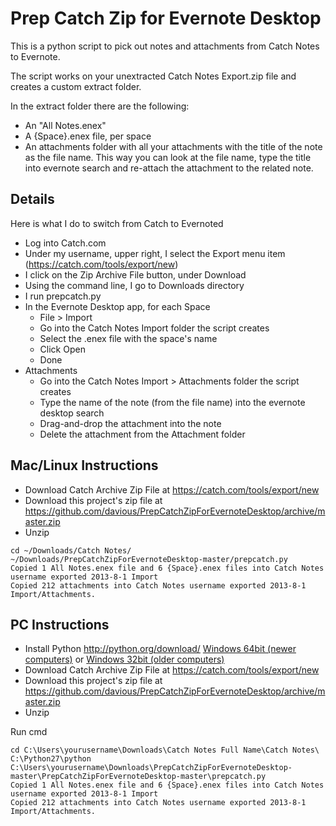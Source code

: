 # Prep Catch Zip for Evernote Desktop

This is a python script to pick out notes and attachments from Catch Notes to Evernote.

The script works on your unextracted Catch Notes Export.zip file and creates a custom extract folder.

In the extract folder there are the following:
* An "All Notes.enex"
* A {Space}.enex file, per space
* An attachments folder with all your attachments with the title of the note as the file name. This way you can look at the file name, type the title into evernote search and re-attach the attachment to the related note.

## Details

Here is what I do to switch from Catch to Evernoted
 
* Log into Catch.com
* Under my username, upper right, I select the Export menu item (https://catch.com/tools/export/new)
* I click on the Zip Archive File button, under Download
* Using the command line, I go to Downloads directory
* I run prepcatch.py
* In the Evernote Desktop app, for each Space
    * File > Import
    * Go into the Catch Notes Import folder the script creates
    * Select the .enex file with the space's name
    * Click Open
    * Done
* Attachments
    * Go into the Catch Notes Import > Attachments folder the script creates
    * Type the name of the note (from the file name) into the evernote desktop search
    * Drag-and-drop the attachment into the note
    * Delete the attachment from the Attachment folder


## Mac/Linux Instructions

* Download Catch Archive Zip File at https://catch.com/tools/export/new
* Download this project's zip file at https://github.com/davious/PrepCatchZipForEvernoteDesktop/archive/master.zip
* Unzip

```
cd ~/Downloads/Catch Notes/
~/Downloads/PrepCatchZipForEvernoteDesktop-master/prepcatch.py
Copied 1 All Notes.enex file and 6 {Space}.enex files into Catch Notes username exported 2013-8-1 Import
Copied 212 attachments into Catch Notes username exported 2013-8-1 Import/Attachments.
```

## PC Instructions

* Install Python http://python.org/download/ [Windows 64bit (newer computers)](http://python.org/ftp/python/2.7.5/python-2.7.5.amd64.msi) or [Windows 32bit (older computers)](http://python.org/ftp/python/2.7.5/python-2.7.5.msi)
* Download Catch Archive Zip File at https://catch.com/tools/export/new
* Download this project's zip file at https://github.com/davious/PrepCatchZipForEvernoteDesktop/archive/master.zip
* Unzip

Run cmd
```
cd C:\Users\yourusername\Downloads\Catch Notes Full Name\Catch Notes\
C:\Python27\python C:\Users\yourusername\Downloads\PrepCatchZipForEvernoteDesktop-master\PrepCatchZipForEvernoteDesktop-master\prepcatch.py
Copied 1 All Notes.enex file and 6 {Space}.enex files into Catch Notes username exported 2013-8-1 Import
Copied 212 attachments into Catch Notes username exported 2013-8-1 Import/Attachments.
```

